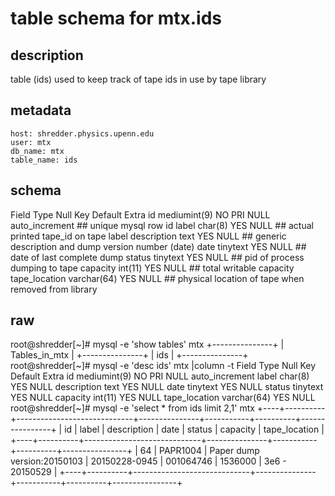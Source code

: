 # table schema for mtx.ids
## description

  table (ids) used to keep track of tape ids in use by tape library

## metadata

    host: shredder.physics.upenn.edu
    user: mtx
    db_name: mtx
    table_name: ids

## schema 

Field          Type          Null  Key   Default  Extra
id             mediumint(9)  NO    PRI   NULL     auto_increment ## unique mysql row id
label          char(8)       YES   NULL                          ## actual printed tape_id on tape label
description    text          YES   NULL                          ## generic description and dump version number (date) 
date           tinytext      YES   NULL                          ## date of last complete dump
status         tinytext      YES   NULL                          ## pid of process dumping to tape
capacity       int(11)       YES   NULL                          ## total writable capacity
tape_location  varchar(64)   YES   NULL                          ## physical location of tape when removed from library

## raw
root@shredder[~]# mysql -e 'show tables' mtx
+---------------+
| Tables_in_mtx |
+---------------+
| ids           | 
+---------------+
root@shredder[~]# mysql -e 'desc ids' mtx |column -t
Field          Type          Null  Key   Default  Extra
id             mediumint(9)  NO    PRI   NULL     auto_increment
label          char(8)       YES   NULL
description    text          YES   NULL
date           tinytext      YES   NULL
status         tinytext      YES   NULL
capacity       int(11)       YES   NULL
tape_location  varchar(64)   YES   NULL
root@shredder[~]# mysql -e 'select * from ids limit 2,1' mtx 
+----+----------+-----------------------------+---------------+-----------+----------+----------------+
| id | label    | description                 | date          | status    | capacity | tape_location  |
+----+----------+-----------------------------+---------------+-----------+----------+----------------+
| 64 | PAPR1004 | Paper dump version:20150103 | 20150228-0945 | 001064746 |  1536000 | 3e6 - 20150529 | 
+----+----------+-----------------------------+---------------+-----------+----------+----------------+
```

